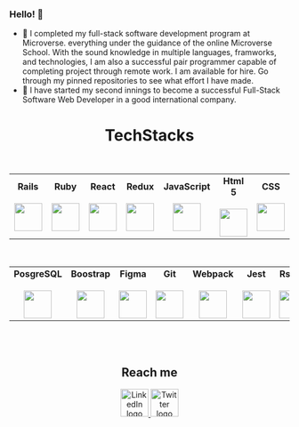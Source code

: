 ### Hello! 👋


- 🌱 I completed my full-stack software development program at Microverse. everything under the 
     guidance of the online Microverse School. With the sound knowledge in multiple languages, framworks, and technologies, I am also a successful pair programmer capable of completing project through remote work. I am available for hire. Go through my pinned repositories to see what effort I have made.
- 👯 I have started my second innings to become a successful Full-Stack Software Web Developer in a 
     good international company. 

### <h1 align="center">TechStacks</h1>
<br>
<table align="center">
  <tbody>
    <tr valign="center">
      <td width="120px" align="center">
        <span><strong>Rails</strong></span><br><br>
        <img height="50px" src="https://encrypted-tbn0.gstatic.com/images?q=tbn:ANd9GcTKB3lIodJ3Sbvtu1Gs9LafXUDfn-Qmp5_h4A&usqp=CAU">
      </td>
      <td width="120px" align="center">
        <span><strong>Ruby</strong></span><br><br>
        <img height="50px" src="https://encrypted-tbn0.gstatic.com/images?q=tbn:ANd9GcQsqb1ukdkrDLwlmDLJz0OWXZumNMKcfXkZ6w&usqp=CAU">
      </td>
      <td width="120px" align="center">
        <span><strong>React</strong></span><br><br>
        <img height="50px" src="https://encrypted-tbn0.gstatic.com/images?q=tbn:ANd9GcQ6Z87HwKL6syKP6aEJUKM_mUkd5c1PJM6-3A&usqp=CAU">
      </td>
      <td width="120px" align="center">
        <span><strong>Redux</strong></span><br><br>
        <img height="50px" src="https://encrypted-tbn0.gstatic.com/images?q=tbn:ANd9GcQJxb2JMfviJRRxoOTBkHVwRj1RkR1G_yf3mA&usqp=CAU">
      </td>
      <td width="120px" align="center">
        <span><strong>JavaScript</strong></span><br><br>
        <img height="50px" src="https://cdn.cdnlogo.com/logos/j/33/javascript.svg">
      </td>
      <td width="120px" align="center">
        <span><strong>Html 5</strong></span><br><br>
        <img height="50px" src="https://cdn.svgporn.com/logos/html-5.svg">
      </td>
      <td width="120px" align="center">
        <span><strong>CSS</strong></span><br><br>
        <img height="50px" src="https://cdn.svgporn.com/logos/css-3.svg">
      </td>
   </tr>
  </tbody>
 </table>
 <br>
 <table align="center">
   <tbody>
   <tr valign="center">
      <td width="120px" align="center">
        <span><strong>PosgreSQL</strong></span><br><br>
        <img height="50px" src="https://encrypted-tbn0.gstatic.com/images?q=tbn:ANd9GcQO4Xon_SO5fYnLHzzxlDoxdHQt5iJ7fZ5z7Q&usqp=CAU">
      </td>
      <!-- <td width="120px" align="center">
        <span><strong>MySQL</strong></span><br><br>
        <img height="50px" src="https://cdn.svgporn.com/logos/mysql.svg">
      </td> -->
      <td width="120px" align="center">
        <span><strong>Boostrap</strong></span><br><br>
        <img height="50px" src="https://encrypted-tbn0.gstatic.com/images?q=tbn:ANd9GcTFBC4S5p3Oyq__5sQShy7Jyaqy7Y9b14aREQ&usqp=CAU">
      </td>
      <td width="120px" align="center">
        <span><strong>Figma</strong></span><br><br>
        <img height="50px" src="https://cdna.iconscout.com/img/figma.24122da.svg">
      </td>
      <td width="120px" align="center">
        <span><strong>Git</strong></span><br><br>
        <img height="50px" src="https://git-scm.com/images/logos/logomark-orange@2x.png">
      </td>
      <td width="120px" align="center">
        <span><strong>Webpack</strong></span><br><br>
        <img height="50px" src="https://encrypted-tbn0.gstatic.com/images?q=tbn:ANd9GcTziuStT4HPqHXaDW0b3PhX_ZcITVM8uMXI9g&usqp=CAU">
      </td>
      <td width="120px" align="center">
        <span><strong>Jest</strong></span><br><br>
        <img height="50px" src="https://encrypted-tbn0.gstatic.com/images?q=tbn:ANd9GcRbtWdGyILTU6UUKkgsTs6iuzpOLhBHe2x3Zg&usqp=CAU">
      </td>
      <td width="120px" align="center">
        <span><strong>Rspec</strong></span><br><br>
        <img height="50px" src="https://rspec.info/images/logo_ogp.png">
      </td>
    </tr>
  </tbody>
</table>
<br>
<br>
   
 ### <h2 align="center">Reach me</h2>

 <div id="badges" align="center">
   <!-- <a href="https://www.google.com/in/tghosh25@gmail.com/">
    <img height="50px" src="https://assets.dryicons.com/uploads/icon/preview/9649/small_1x_22e55292-4cce-4da2-aaa0-01a4f4da2ed4.png" alt="Gmail logo"/>
  </a> -->
  <a href="https://www.linkedin.com/in/tanusrighosh/">
    <img height="50px" src="https://assets.dryicons.com/uploads/icon/preview/6904/small_1x_15d39206-630e-4d41-8e28-b353f7d8baaf.png" alt="LinkedIn logo"/>
  </a>
  <a href="https://twitter.com/chuaghosh25">
    <img height="50px" src="https://assets.dryicons.com/uploads/icon/preview/6907/small_1x_d82107b3-00a5-4d57-a962-aa1fe5b421a9.png" alt="Twitter logo"/>
  </a>
</div>  
   
<!-- - 👯 My Portfolio :https://chuaindia.github.io/My-Portfolio/
- 👯 My Resume :https://docs.google.com/document/d/1r36DiQ6cQczTva092voLQtGhna7WGZPcami9GCSYoag/edit?usp=sharing
   
- 📫 How to reach me: 

    **E-mail**: tghosh25@gmail.com
    
    **GitHub**: https://github.com/chuaindia
    
    **Twitter**: https://twitter.com/chuaghosh25
    
    **LinkedIn**: https://www.linkedin.com/in/tanusrighosh
     -->
    
 
